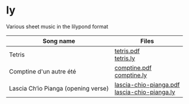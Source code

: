 # ly

Various sheet music in the lilypond format

| Song name | Files |
|-----------|-------|
| Tetris| [tetris.pdf](tetris.pdf) <br> [tetris.ly](tetris.ly) |
| Comptine d'un autre été | [comptine.pdf](comptine.pdf) <br> [comptine.ly](comptine.ly)|
| Lascia Ch‘io Pianga (opening verse) | [lascia-chio-pianga.pdf](lascia-chio-pianga.pdf) <br> [lascia-chio-pianga.ly](lascia-chio-pianga.ly) |
